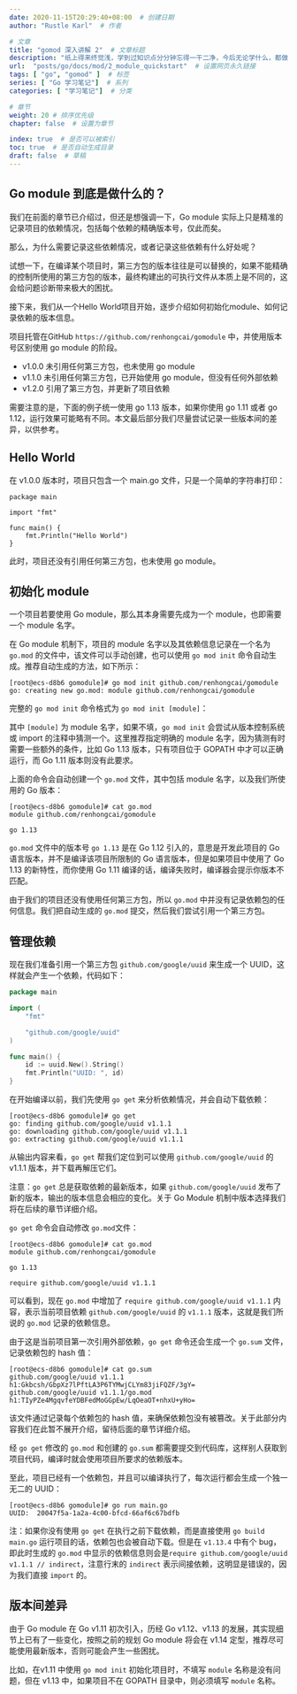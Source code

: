 ```yaml
---
date: 2020-11-15T20:29:40+08:00  # 创建日期
author: "Rustle Karl"  # 作者

# 文章
title: "gomod 深入讲解 2"  # 文章标题
description: "纸上得来终觉浅，学到过知识点分分钟忘得一干二净，今后无论学什么，都做好笔记吧。"
url:  "posts/go/docs/mod/2_module_quickstart"  # 设置网页永久链接
tags: [ "go", "gomod" ]  # 标签
series: [ "Go 学习笔记"]  # 系列
categories: [ "学习笔记"]  # 分类

# 章节
weight: 20 # 排序优先级
chapter: false  # 设置为章节

index: true  # 是否可以被索引
toc: true  # 是否自动生成目录
draft: false  # 草稿
---
```


## Go module 到底是做什么的？

我们在前面的章节已介绍过，但还是想强调一下，Go module 实际上只是精准的记录项目的依赖情况，包括每个依赖的精确版本号，仅此而矣。

那么，为什么需要记录这些依赖情况，或者记录这些依赖有什么好处呢？

试想一下，在编译某个项目时，第三方包的版本往往是可以替换的，如果不能精确的控制所使用的第三方包的版本，最终构建出的可执行文件从本质上是不同的，这会给问题诊断带来极大的困扰。

接下来，我们从一个Hello World项目开始，逐步介绍如何初始化module、如何记录依赖的版本信息。

项目托管在GitHub `https://github.com/renhongcai/gomodule` 中，并使用版本号区别使用 go module 的阶段。

- v1.0.0 未引用任何第三方包，也未使用 go module 
- v1.1.0 未引用任何第三方包，已开始使用 go module，但没有任何外部依赖
- v1.2.0 引用了第三方包，并更新了项目依赖

需要注意的是，下面的例子统一使用 go 1.13 版本，如果你使用 go 1.11 或者 go 1.12，运行效果可能略有不同。本文最后部分我们尽量尝试记录一些版本间的差异，以供参考。

## Hello World

在 v1.0.0 版本时，项目只包含一个 main.go 文件，只是一个简单的字符串打印：

```golang
package main

import "fmt"

func main() {
    fmt.Println("Hello World")
}
```

此时，项目还没有引用任何第三方包，也未使用 go module。

## 初始化 module

一个项目若要使用 Go module，那么其本身需要先成为一个 module，也即需要一个 module 名字。

在 Go module 机制下，项目的 module 名字以及其依赖信息记录在一个名为 `go.mod` 的文件中，该文件可以手动创建，也可以使用 `go mod init` 命令自动生成。推荐自动生成的方法，如下所示：

```
[root@ecs-d8b6 gomodule]# go mod init github.com/renhongcai/gomodule
go: creating new go.mod: module github.com/renhongcai/gomodule
```

完整的 `go mod init` 命令格式为 `go mod init [module]`：

其中 `[module]` 为 module 名字，如果不填，`go mod init` 会尝试从版本控制系统或 import 的注释中猜测一个。这里推荐指定明确的 module 名字，因为猜测有时需要一些额外的条件，比如 Go 1.13 版本，只有项目位于 GOPATH 中才可以正确运行，而 Go 1.11 版本则没有此要求。

上面的命令会自动创建一个 `go.mod` 文件，其中包括 module 名字，以及我们所使用的 Go 版本：

```
[root@ecs-d8b6 gomodule]# cat go.mod 
module github.com/renhongcai/gomodule

go 1.13
```

`go.mod` 文件中的版本号 `go 1.13` 是在 Go 1.12 引入的，意思是开发此项目的 Go 语言版本，并不是编译该项目所限制的 Go 语言版本，但是如果项目中使用了 Go 1.13 的新特性，而你使用 Go 1.11 编译的话，编译失败时，编译器会提示你版本不匹配。

由于我们的项目还没有使用任何第三方包，所以 `go.mod` 中并没有记录依赖包的任何信息。我们把自动生成的 `go.mod` 提交，然后我们尝试引用一个第三方包。

## 管理依赖

现在我们准备引用一个第三方包 `github.com/google/uuid` 来生成一个 UUID，这样就会产生一个依赖，代码如下：

```go
package main

import (
	"fmt"

	"github.com/google/uuid"
)

func main() {
	id := uuid.New().String()
	fmt.Println("UUID: ", id)
}
```

在开始编译以前，我们先使用 `go get` 来分析依赖情况，并会自动下载依赖：

```
[root@ecs-d8b6 gomodule]# go get 
go: finding github.com/google/uuid v1.1.1
go: downloading github.com/google/uuid v1.1.1
go: extracting github.com/google/uuid v1.1.1
```

从输出内容来看，`go get` 帮我们定位到可以使用 `github.com/google/uuid` 的 v1.1.1 版本，并下载再解压它们。

注意：`go get` 总是获取依赖的最新版本，如果 `github.com/google/uuid` 发布了新的版本，输出的版本信息会相应的变化。关于 Go Module 机制中版本选择我们将在后续的章节详细介绍。

`go get` 命令会自动修改 `go.mod`文件：

```
[root@ecs-d8b6 gomodule]# cat go.mod 
module github.com/renhongcai/gomodule

go 1.13

require github.com/google/uuid v1.1.1
```

可以看到，现在 `go.mod` 中增加了 `require github.com/google/uuid v1.1.1` 内容，表示当前项目依赖 `github.com/google/uuid` 的 `v1.1.1` 版本，这就是我们所说的 `go.mod` 记录的依赖信息。

由于这是当前项目第一次引用外部依赖，`go get` 命令还会生成一个 `go.sum` 文件，记录依赖包的 hash 值：

```
[root@ecs-d8b6 gomodule]# cat go.sum 
github.com/google/uuid v1.1.1 h1:Gkbcsh/GbpXz7lPftLA3P6TYMwjCLYm83jiFQZF/3gY=
github.com/google/uuid v1.1.1/go.mod h1:TIyPZe4MgqvfeYDBFedMoGGpEw/LqOeaOT+nhxU+yHo=
```

该文件通过记录每个依赖包的 hash 值，来确保依赖包没有被篡改。关于此部分内容我们在此暂不展开介绍，留待后面的章节详细介绍。

经 `go get` 修改的 `go.mod` 和创建的 `go.sum` 都需要提交到代码库，这样别人获取到项目代码，编译时就会使用项目所要求的依赖版本。

至此，项目已经有一个依赖包，并且可以编译执行了，每次运行都会生成一个独一无二的 UUID：

```
[root@ecs-d8b6 gomodule]# go run main.go
UUID:  20047f5a-1a2a-4c00-bfcd-66af6c67bdfb
```

注：如果你没有使用 `go get` 在执行之前下载依赖，而是直接使用 `go build main.go` 运行项目的话，依赖包也会被自动下载。但是在 `v1.13.4` 中有个 bug，即此时生成的 `go.mod` 中显示的依赖信息则会是`require github.com/google/uuid v1.1.1 // indirect`，注意行末的 `indirect` 表示间接依赖，这明显是错误的，因为我们直接 `import` 的。

## 版本间差异

由于 Go module 在 Go v1.11 初次引入，历经 Go v1.12、v1.13 的发展，其实现细节上已有了一些变化，按照之前的规划 Go module 将会在 v1.14 定型，推荐尽可能使用最新版本，否则可能会产生一些困扰。

比如，在v1.11 中使用 `go mod init` 初始化项目时，不填写 `module` 名称是没有问题，但在 v1.13 中，如果项目不在 GOPATH 目录中，则必须填写 `module` 名称。

